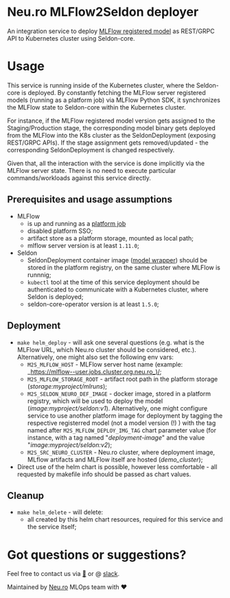 # Neu.ro MLFlow2Seldon deployer

An integration service to deploy [MLFlow registered model](https://www.mlflow.org/docs/latest/model-registry.html) as REST/GRPC API to Kubernetes cluster using Seldon-core.

# Usage
This service is running inside of the Kubernetes cluster, where the Seldon-core is deployed.
By constantly fetching the MLFlow server registered models (running as a platform job) via MLFlow Python SDK, it synchronizes the MLFlow state to Seldon-core within the Kubernetes cluster.

For instance, if the MLFlow registered model version gets assigned to the Staging/Production stage, the corresponding model binary gets deployed from the MLFlow into the K8s cluster as the SeldonDeployment (exposing REST/GRPC APIs).
If the stage assignment gets removed/updated - the corresponding SeldonDeployment is changed respectively.

Given that, all the interaction with the service is done implicitly via the MLFlow server state. There is no need to execute particular commands/workloads against this service directly.

## Prerequisites and usage assumptions
- MLFlow
    - is up and running as a [platform job](https://github.com/neuro-actions/mlflow)
    - disabled platform SSO;
    - artifact store as a platform storage, mounted as local path;
    - mlflow server version is at least `1.11.0`;
- Seldon
    - SeldonDeployment container image ([model wrapper](https://docs.seldon.io/projects/seldon-core/en/stable/python/python_wrapping_docker.html)) should be stored in the platform registry, on the same cluster where MLFlow is runnnig;
    - `kubectl` tool at the time of this service deployment should be authenticated to communicate with a Kubernetes cluster, where Seldon is deployed;
    - seldon-core-operator version is at least `1.5.0`;

## Deployment
- `make helm_deploy` - will ask one several questions (e.g. what is the MLFlow URL, which Neu.ro cluster should be considered, etc.). Alternatively, one might also set the following env vars:
    - `M2S_MLFLOW_HOST` - MLFlow server host name (example: _https://mlflow--user.jobs.cluster.org.neu.ro_)/;
    - `M2S_MLFLOW_STORAGE_ROOT` - artifact root path in the platform storage (_storage:myproject/mlruns_);
    - `M2S_SELDON_NEURO_DEF_IMAGE` - docker image, stored in a platform registry, which will be used to deploy the model (_image:myproject/seldon:v1_). Alternatively, one might configure service to use another platform image for deployment by tagging the respective registerred model (not a model version (!) ) with the tag named after `M2S_MLFLOW_DEPLOY_IMG_TAG` chart parameter value (for instance, with a tag named "_deployment-image_" and the value "_image:myproject/seldon:v2_);
    - `M2S_SRC_NEURO_CLUSTER` - Neu.ro cluster, where deployment image, MLflow artifacts and MLFlow itself are hosted (_demo_cluster_);
- Direct use of the helm chart is possible, however less comfortable - all requested by makefile info should be passed as chart values.

## Cleanup
- `make helm_delete` - will delete:
    - all created by this helm chart resources, required for this service and the service itself;

# Got questions or suggestions?


Feel free to contact us via [:email:](mailto:mlops@neu.ro) or @ [slack](https://neuro-community.slack.com/).

Maintained by [Neu.ro](https://neu.ro) MLOps team with :heart:
